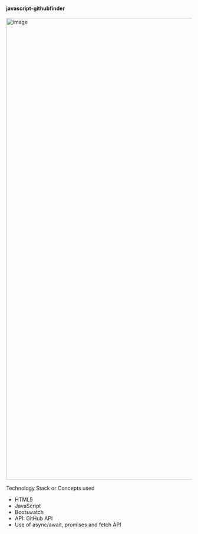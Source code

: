 #### javascript-githubfinder


<img width="1252" alt="image" src="https://github.com/gltdhd/javascript-githubfinder/assets/134563283/7ba100ce-b497-419b-8c6b-c9caaaaa379c">


Technology Stack or Concepts used
-  HTML5
-  JavaScript
-  Bootswatch
-  API: GitHub API
-  Use of async/await, promises and fetch API
